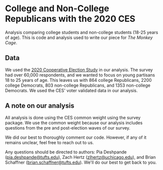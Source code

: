 # College and Non-College Republicans with the 2020 CES
 Analysis comparing college students and non-college students (18-25 years of age). 
This is code and analysis used to write our piece for  _The Monkey Cage_.
## Data 
We used the [2020 Cooperative Election Study](https://dataverse.harvard.edu/dataset.xhtml?persistentId=doi:10.7910/DVN/E9N6PH) in our analysis. The survey had over 60,000 respondents, and we wanted to focus on young partisans 18 to 25 years of age. This leaves us with 864 college Republicans, 2200 college Democrats, 803 non-college Republicans, and 1353 non-college Democrats. We used the CES' voter validated data in our analysis.

## A note on our analysis
All analysis is done using the CES common weight using the survey package. We use the common weight because our analysis includes questions from the pre and post-election waves of our survey. 

We did our best to thoroughly comment our code. However, if any of it remains unclear, feel free to reach out to us.

Any questions should be directed to authors: Pia Deshpande (pia.deshpande@tufts.edu), Zach Hertz (zlhertz@uchicago.edu), and Brian Schaffner (brian.schaffner@tufts.edu). We'll do our best to get back to you.